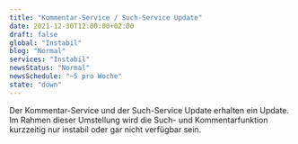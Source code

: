 ```yaml
---
title: "Kommentar-Service / Such-Service Update"
date: 2021-12-30T12:00:00+02:00
draft: false
global: "Instabil"
blog: "Normal"
services: "Instabil"
newsStatus: "Normal"
newsSchedule: "~5 pro Woche"
state: "down"
---
```


Der Kommentar-Service und der Such-Service Update erhalten ein Update. Im Rahmen dieser Umstellung wird die Such- und Kommentarfunktion kurzzeitig nur instabil oder gar nicht verfügbar sein.